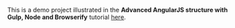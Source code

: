 This is a demo project illustrated in the **Advanced AngularJS structure with Gulp, Node and Browserify** tutorial [here](http://omarfouad.com/blog/2015/03/21/advanced-angularjs-structure-with-gulp-node-and-browserify/).